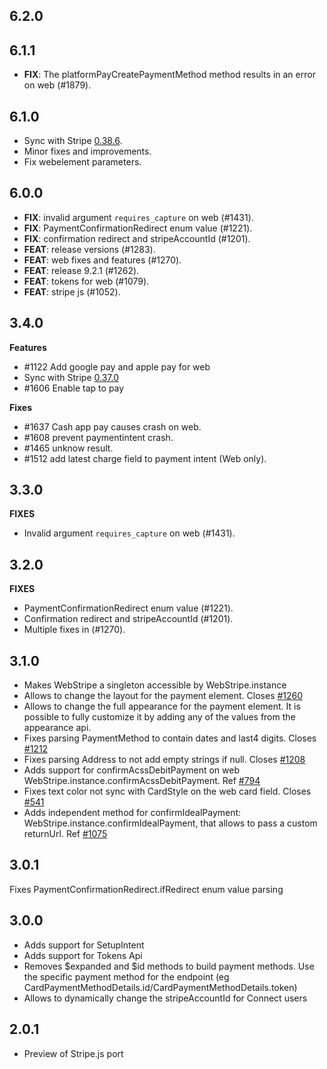 ## 6.2.0

## 6.1.1

- **FIX**: The platformPayCreatePaymentMethod method results in an error on web (#1879).

## 6.1.0
- Sync with Stripe [0.38.6](https://github.com/stripe/stripe-react-native/releases/tag/v0.38.6). 
- Minor fixes and improvements.
- Fix webelement parameters.

## 6.0.0

 - **FIX**: invalid argument `requires_capture` on web (#1431).
 - **FIX**: PaymentConfirmationRedirect enum value (#1221).
 - **FIX**: confirmation redirect and stripeAccountId (#1201).
 - **FEAT**: release versions (#1283).
 - **FEAT**: web fixes and features (#1270).
 - **FEAT**: release 9.2.1 (#1262).
 - **FEAT**: tokens for web (#1079).
 - **FEAT**: stripe js (#1052).

## 3.4.0
**Features**
- #1122 Add google pay and apple pay for web
- Sync with Stripe [0.37.0](https://github.com/stripe/stripe-react-native/releases/tag/v0.37.0)
- #1606 Enable tap to pay

**Fixes**
- #1637 Cash app pay causes crash on web.
- #1608 prevent paymentintent crash.
- #1465 unknow result.
- #1512 add latest charge field to payment intent (Web only).

## 3.3.0
**FIXES** 
 - Invalid argument `requires_capture` on web (#1431).

## 3.2.0
**FIXES**
 - PaymentConfirmationRedirect enum value (#1221).
 - Confirmation redirect and stripeAccountId (#1201).
 - Multiple fixes in (#1270).


## 3.1.0
- Makes WebStripe a singleton accessible by WebStripe.instance
- Allows to change the layout for the payment element. Closes [#1260](https://github.com/flutter-stripe/flutter_stripe/pull/1270#:~:text=Makes%20a%20singleton,flow%C2%A0%231075)
- Allows to change the full appearance for the payment element. It is possible to fully customize it by adding any of the values from the appearance api.
- Fixes parsing PaymentMethod to contain dates and last4 digits. Closes [#1212](https://github.com/flutter-stripe/flutter_stripe/pull/1270#:~:text=Makes%20a%20singleton,flow%C2%A0%231075)
- Fixes parsing Address to not add empty strings if null. Closes [#1208](https://github.com/flutter-stripe/flutter_stripe/pull/1270#:~:text=Makes%20a%20singleton,flow%C2%A0%231075)
- Adds support for confirmAcssDebitPayment on web WebStripe.instance.confirmAcssDebitPayment. Ref [#794](https://github.com/flutter-stripe/flutter_stripe/pull/1270#:~:text=Makes%20a%20singleton,flow%C2%A0%231075)
- Fixes text color not sync with CardStyle on the web card field. Closes [#541](https://github.com/flutter-stripe/flutter_stripe/pull/1270#:~:text=Makes%20a%20singleton,flow%C2%A0%231075)
- Adds independent method for confirmIdealPayment: WebStripe.instance.confirmIdealPayment, that allows to pass a custom returnUrl. Ref [#1075](https://github.com/flutter-stripe/flutter_stripe/pull/1270#:~:text=Makes%20a%20singleton,flow%C2%A0%231075)

## 3.0.1
Fixes PaymentConfirmationRedirect.ifRedirect enum value parsing
## 3.0.0
- Adds support for SetupIntent
- Adds support for Tokens Api
- Removes $expanded and $id methods to build payment methods. Use the specific payment method for the endpoint (eg CardPaymentMethodDetails.id/CardPaymentMethodDetails.token)
- Allows to dynamically change the stripeAccountId for Connect users 

## 2.0.1
- Preview of Stripe.js port

